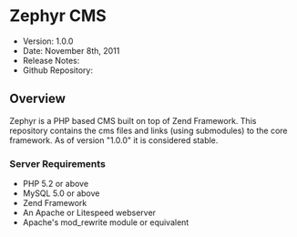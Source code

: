 # Zephyr CMS #

- Version: 1.0.0
- Date: November 8th, 2011
- Release Notes: 
- Github Repository: 

## Overview

Zephyr is a PHP based CMS built on top of Zend Framework.
This repository contains the cms files and links (using submodules) to the core framework. 
As of version "1.0.0" it is considered stable.

### Server Requirements

- PHP 5.2 or above
- MySQL 5.0 or above
- Zend Framework
- An Apache or Litespeed webserver
- Apache's mod_rewrite module or equivalent

